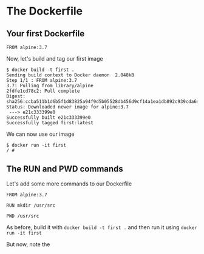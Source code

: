 # The Dockerfile

## Your first Dockerfile

```
FROM alpine:3.7
```

Now, let's build and tag our first image

```
$ docker build -t first .
Sending build context to Docker daemon  2.048kB
Step 1/1 : FROM alpine:3.7
3.7: Pulling from library/alpine
2fdfe1cd78c2: Pull complete
Digest: sha256:ccba511b1d6b5f1d83825a94f9d5b05528db456d9cf14a1ea1db892c939cda64
Status: Downloaded newer image for alpine:3.7
 ---> e21c333399e0
Successfully built e21c333399e0
Successfully tagged first:latest
```

We can now use our image

```
$ docker run -it first
/ #
```

## The RUN and PWD commands

Let's add some more commands to our Dockerfile

```
FROM alpine:3.7

RUN mkdir /usr/src

PWD /usr/src
```

As before, build it with `docker build -t first .` and then run it using `docker run -it first`

But now, note the 

